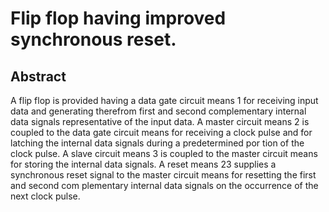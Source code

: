 # Flip flop having improved synchronous reset.

## Abstract
A flip flop is provided having a data gate circuit means 1 for receiving input data and generating therefrom first and second complementary internal data signals representative of the input data. A master circuit means 2 is coupled to the data gate circuit means for receiving a clock pulse and for latching the internal data signals during a predetermined por tion of the clock pulse. A slave circuit means 3 is coupled to the master circuit means for storing the internal data signals. A reset means 23 supplies a synchronous reset signal to the master circuit means for resetting the first and second com plementary internal data signals on the occurrence of the next clock pulse.